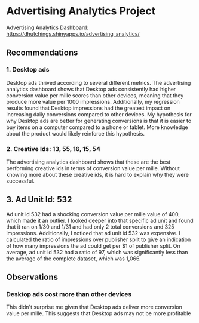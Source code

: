 # Advertising Analytics Project

Advertising Analytics Dashboard: https://dhutchings.shinyapps.io/advertising_analytics/

## Recommendations

### 1. Desktop ads
Desktop ads thrived according to several different metrics. The advertising analytics dashboard shows that Desktop ads consistently had higher conversion value per mille scores than other devices, meaning that they produce more value per 1000 impressions. Additionally, my regression results found that Desktop impressions had the greatest impact on increasing daily conversions compared to other devices. My hypothesis for why Desktop ads are better for generating conversions is that it is easier to buy items on a computer compared to a phone or tablet. More knowledge about the product would likely reinforce this hypothesis.

### 2. Creative Ids: 13, 55, 16, 15, 54
The advertising analytics dashboard shows that these are the best performing creative ids in terms of conversion value per mille. Without knowing more about these creative ids, it is hard to explain why they were successful. 

## 3. Ad Unit Id: 532
Ad unit id 532 had a shocking conversion value per mille value of 400, which made it an outlier. I looked deeper into that specific ad unit and found that it ran on 1/30 and 1/31 and had only 2 total conversions and 325 impressions. Additionally, I noticed that ad unit id 532 was expensive. I calculated the ratio of impressions over publisher split to give an indication of how many impressions the ad could get per $1 of publisher split. On average, ad unit id 532 had a ratio of 97, which was significantly less than the average of the complete dataset, which was 1,066. 

## Observations

### Desktop ads cost more than other devices
This didn't surprise me given that Desktop ads deliver more conversion value per mille. This suggests that Desktop ads may not be more profitable 
